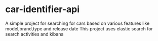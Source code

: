 # car-identifier-api
A simple project for searching for cars based on various features
like model,brand,type and release date
This project uses elastic search for search activities and kibana
